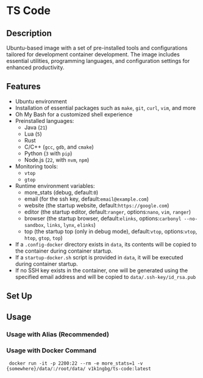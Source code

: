 # TS Code

## Description

Ubuntu-based image with a set of pre-installed tools and configurations tailored for development container development. The image includes essential utilities, programming languages, and configuration settings for enhanced productivity.

## Features

- Ubuntu environment
- Installation of essential packages such as `make`, `git`, `curl`, `vim`, and more
- Oh My Bash for a customized shell experience
- Preinstalled languages: 
    - Java (`21`)
    - Lua (`5`)
    - Rust
    - C/C++ (`gcc`, `gdb`, and `cmake`)
    - Python (`3` with `pip`)
    - Node.js (`22`, with `nvm`, `npm`)
- Monitoring tools:
    - `vtop`
    - `gtop`
- Runtime environment variables:
    - more_stats (debug, default:`0`)
    - email (for the ssh key, default:`email@example.com`)
    - website (the startup website, default:`https://google.com`)
    - editor (the startup editor, default:`ranger`, options:`nano`, `vim`, `ranger`)
    - browser (the startup browser, default:`elinks`, options:`carbonyl --no-sandbox`, `links`, `lynx`, `elinks`)
    - top (the startup top (only in debug mode), default:`vtop`, options:`vtop`, `htop`, `gtop`, `top`)
- If a `.config-docker` directory exists in `data`, its contents will be copied to the container during container startup.
- If a `startup-docker.sh` script is provided in `data`, it will be executed during container startup.
- If no SSH key exists in the container, one will be generated using the specified email address and will be copied to `data/.ssh-key/id_rsa.pub`

## Set Up

## Usage

### Usage with Alias (Recommended)

### Usage with Docker Command
` docker run -it -p 2200:22 --rm -e more_stats=1 -v {somewhere}/data/:/root/data/ v1k1ngbg/ts-code:latest`